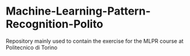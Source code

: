 # Machine-Learning-Pattern-Recognition-Polito
Repository mainly used to contain the exercise for the MLPR course at Politecnico di Torino
